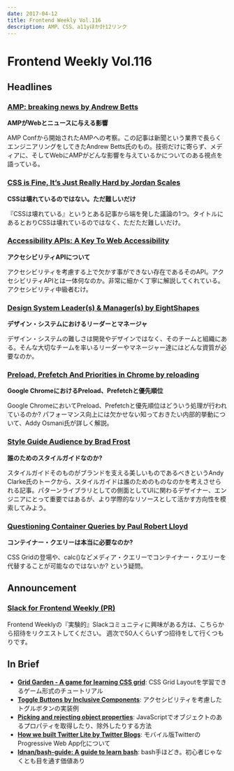 ```yaml
---
date: 2017-04-12
title: Frontend Weekly Vol.116
description: AMP、CSS、a11yほか計12リンク
---
```


# Frontend Weekly Vol.116

## Headlines

### [AMP: breaking news by Andrew Betts](https://trib.tv/2017/03/31/amp-breaking-news/)

**AMPがWebとニュースに与える影響**

AMP Confから開始されたAMPへの考察。この記事は新聞という業界で長らくエンジニアリングをしてきたAndrew Betts氏のもの。技術だけに寄らず、メディアに、そしてWebにAMPがどんな影響を与えているかについてのある視点を語っている。

### [CSS is Fine, It’s Just Really Hard by Jordan Scales](https://medium.com/@jdan/css-is-fine-its-just-really-hard-638da7a3dce0)

**CSSは壊れているのではない。ただ難しいだけ**

『CSSは壊れている』というとある記事から端を発した議論の1つ。タイトルにあるとおりCSSは壊れているのではなく、ただただ難しいだけ。

### [Accessibility APIs: A Key To Web Accessibility](https://www.smashingmagazine.com/2015/03/web-accessibility-with-accessibility-api/)

**アクセシビリティAPIについて**

アクセシビリティを考慮する上で欠かす事ができない存在であるそのAPI。アクセシビリティAPIとは一体何なのか。非常に細かく丁寧に解説してくれている。アクセシビリティ中級者むけ。

### [Design System Leader(s) & Manager(s) by EightShapes](https://medium.com/eightshapes-llc/design-system-leader-s-manager-s-3bfa49d79883)

**デザイン・システムにおけるリーダーとマネージャ**

デザイン・システムの難しさは開発やデザインではなく、そのチームと組織にある。そんな大切なチームを率いるリーダーやマネージャー達にはどんな資質が必要なのか。

### [Preload, Prefetch And Priorities in Chrome by reloading](https://medium.com/reloading/preload-prefetch-and-priorities-in-chrome-776165961bbf)

**Google ChromeにおけるPreload、Prefetchと優先順位**

Google ChromeにおいてPreload、Prefetchと優先順位はどういう処理が行われているのか? パフォーマンス向上には欠かせない知っておきたい内部的挙動について、Addy Osmani氏が詳しく解説。

### [Style Guide Audience by Brad Frost](http://bradfrost.com/blog/post/style-guide-audience/)

**誰のためのスタイルガイドなのか?**

スタイルガイドそのものがブランドを支える美しいものであるべきというAndy Clarke氏のトークから、スタイルガイドは誰のためのものなのかを考えさせられる記事。パターンライブラリとしての側面としてUIに関わるデザイナー、エンジニアにとって重要ではあるが、より学際的なリソースとして活かす方向性を模索してみよう。

### [Questioning Container Queries by Paul Robert Lloyd](https://paulrobertlloyd.com/2017/04/container_queries)

**コンテイナー・クエリーは本当に必要なのか?**

CSS Gridの登場や、calc()などメディア・クエリーでコンテイナー・クエリーを代替することが可能なのではないか? という疑問。

## Announcement

### [Slack for Frontend Weekly (PR)](https://studiomohawk.typeform.com/to/Kj8Gaj)

Frontend Weeklyの『実験的』Slackコミュニティに興味がある方は、こちらから招待をリクエストしてください。 週次で50人くらいずつ招待をして行くつもりです。

## In Brief

* [**Grid Garden - A game for learning CSS grid**](http://cssgridgarden.com/): CSS Grid Layoutを学習できるゲーム形式のチュートリアル
* [**Toggle Buttons by Inclusive Components**](https://inclusive-components.club/toggle-button/): アクセシビリティを考慮したトグルボタンの実装例
* [**Picking and rejecting object properties**](http://www.jstips.co/en/javascript/picking-and-rejecting-object-properties/): JavaScriptでオブジェクトのあるプロパティを取得したり、除外したりする方法
* [**How we built Twitter Lite by Twitter Blogs**](https://blog.twitter.com/2017/how-we-built-twitter-lite): モバイル版TwitterのProgressive Web App化について
* [**Idnan/bash-guide: A guide to learn bash**](https://github.com/Idnan/bash-guide): bash手ほどき。初心者じゃなくとも目を通す価値あり
